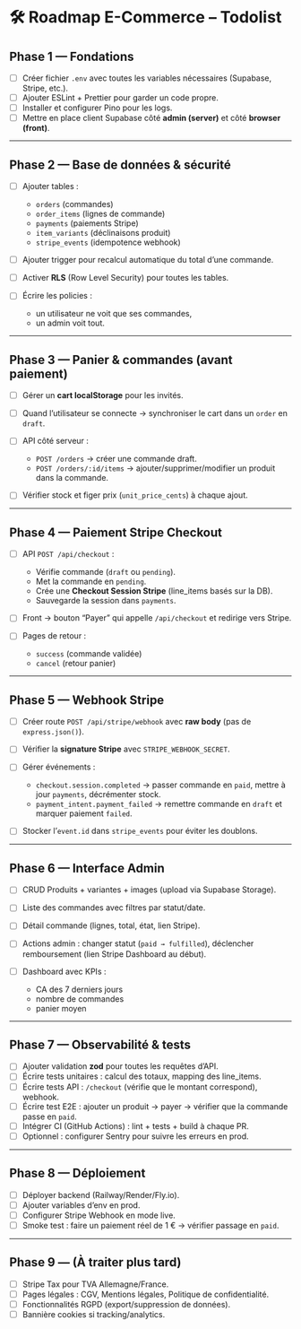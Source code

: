 # 🛠️ Roadmap E-Commerce – Todolist

## Phase 1 — Fondations

* [ ] Créer fichier `.env` avec toutes les variables nécessaires (Supabase, Stripe, etc.).
* [ ] Ajouter ESLint + Prettier pour garder un code propre.
* [ ] Installer et configurer Pino pour les logs.
* [ ] Mettre en place client Supabase côté **admin (server)** et côté **browser (front)**.

---

## Phase 2 — Base de données & sécurité

* [ ] Ajouter tables :

  * `orders` (commandes)
  * `order_items` (lignes de commande)
  * `payments` (paiements Stripe)
  * `item_variants` (déclinaisons produit)
  * `stripe_events` (idempotence webhook)
* [ ] Ajouter trigger pour recalcul automatique du total d’une commande.
* [ ] Activer **RLS** (Row Level Security) pour toutes les tables.
* [ ] Écrire les policies :

  * un utilisateur ne voit que ses commandes,
  * un admin voit tout.

---

## Phase 3 — Panier & commandes (avant paiement)

* [ ] Gérer un **cart localStorage** pour les invités.
* [ ] Quand l’utilisateur se connecte → synchroniser le cart dans un `order` en `draft`.
* [ ] API côté serveur :

  * `POST /orders` → créer une commande draft.
  * `POST /orders/:id/items` → ajouter/supprimer/modifier un produit dans la commande.
* [ ] Vérifier stock et figer prix (`unit_price_cents`) à chaque ajout.

---

## Phase 4 — Paiement Stripe Checkout

* [ ] API `POST /api/checkout` :

  * Vérifie commande (`draft` ou `pending`).
  * Met la commande en `pending`.
  * Crée une **Checkout Session Stripe** (line\_items basés sur la DB).
  * Sauvegarde la session dans `payments`.
* [ ] Front → bouton “Payer” qui appelle `/api/checkout` et redirige vers Stripe.
* [ ] Pages de retour :

  * `success` (commande validée)
  * `cancel` (retour panier)

---

## Phase 5 — Webhook Stripe

* [ ] Créer route `POST /api/stripe/webhook` avec **raw body** (pas de `express.json()`).
* [ ] Vérifier la **signature Stripe** avec `STRIPE_WEBHOOK_SECRET`.
* [ ] Gérer événements :

  * `checkout.session.completed` → passer commande en `paid`, mettre à jour `payments`, décrémenter stock.
  * `payment_intent.payment_failed` → remettre commande en `draft` et marquer paiement `failed`.
* [ ] Stocker l’`event.id` dans `stripe_events` pour éviter les doublons.

---

## Phase 6 — Interface Admin

* [ ] CRUD Produits + variantes + images (upload via Supabase Storage).
* [ ] Liste des commandes avec filtres par statut/date.
* [ ] Détail commande (lignes, total, état, lien Stripe).
* [ ] Actions admin : changer statut (`paid → fulfilled`), déclencher remboursement (lien Stripe Dashboard au début).
* [ ] Dashboard avec KPIs :

  * CA des 7 derniers jours
  * nombre de commandes
  * panier moyen

---

## Phase 7 — Observabilité & tests

* [ ] Ajouter validation **zod** pour toutes les requêtes d’API.
* [ ] Écrire tests unitaires : calcul des totaux, mapping des line\_items.
* [ ] Écrire tests API : `/checkout` (vérifie que le montant correspond), webhook.
* [ ] Écrire test E2E : ajouter un produit → payer → vérifier que la commande passe en `paid`.
* [ ] Intégrer CI (GitHub Actions) : lint + tests + build à chaque PR.
* [ ] Optionnel : configurer Sentry pour suivre les erreurs en prod.

---

## Phase 8 — Déploiement

* [ ] Déployer backend (Railway/Render/Fly.io).
* [ ] Ajouter variables d’env en prod.
* [ ] Configurer Stripe Webhook en mode live.
* [ ] Smoke test : faire un paiement réel de 1 € → vérifier passage en `paid`.

---

## Phase 9 — (À traiter plus tard)

* [ ] Stripe Tax pour TVA Allemagne/France.
* [ ] Pages légales : CGV, Mentions légales, Politique de confidentialité.
* [ ] Fonctionnalités RGPD (export/suppression de données).
* [ ] Bannière cookies si tracking/analytics. 
